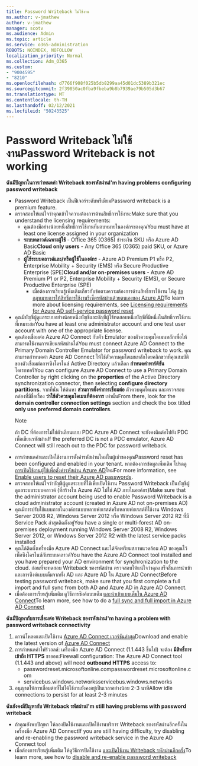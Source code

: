 ```yaml
---
title: Password Writeback ไม่ใช้งาน
ms.author: v-jmathew
author: v-jmathew
manager: scotv
ms.audience: Admin
ms.topic: article
ms.service: o365-administration
ROBOTS: NOINDEX, NOFOLLOW
localization_priority: Normal
ms.collection: Adm_O365
ms.custom:
- "9004595"
- "8210"
ms.openlocfilehash: d7766f908f025b5db8299aa45d01dc5389b321ec
ms.sourcegitcommit: 2f39850ac0fba9fbeba9b8b7939ae79b505d3b67
ms.translationtype: MT
ms.contentlocale: th-TH
ms.lasthandoff: 02/12/2021
ms.locfileid: "50243525"
---
```

# <a name="password-writeback-is-not-working"></a><span data-ttu-id="e94d4-102">Password Writeback ไม่ใช้งาน</span><span class="sxs-lookup"><span data-stu-id="e94d4-102">Password Writeback is not working</span></span>

<span data-ttu-id="e94d4-103">**ฉันมีปัญหาในการกําหนดค่า Writeback ของรหัสผ่าน**</span><span class="sxs-lookup"><span data-stu-id="e94d4-103">**I'm having problems configuring password writeback**</span></span>

- <span data-ttu-id="e94d4-104">Password Writeback เป็นฟีเจอร์ระดับพรีเมียม</span><span class="sxs-lookup"><span data-stu-id="e94d4-104">Password writeback is a premium feature.</span></span>
- <span data-ttu-id="e94d4-105">ตรวจสอบให้แน่ใจว่าคุณเข้าใจความต้องการด้านสิทธิ์การใช้งาน:</span><span class="sxs-lookup"><span data-stu-id="e94d4-105">Make sure that you understand the licensing requirements:</span></span>
  - <span data-ttu-id="e94d4-106">คุณต้องมีอย่างน้อยหนึ่งสิทธิ์การใช้งานที่มอบหมายในองค์กรของคุณ</span><span class="sxs-lookup"><span data-stu-id="e94d4-106">You must have at least one license assigned in your organization</span></span>
  - <span data-ttu-id="e94d4-107">**ระบบคลาวด์เฉพาะผู้ใช้** - Office 365 (O365) ชําระเงิน SKU หรือ Azure AD Basic</span><span class="sxs-lookup"><span data-stu-id="e94d4-107">**Cloud only users** - Any Office 365 (O365) paid SKU, or Azure AD Basic</span></span>
  - <span data-ttu-id="e94d4-108">**ผู้ใช้ระบบคลาวด์และ/หรือผู้ใช้ในองค์กร** - Azure AD Premium P1 หรือ P2, Enterprise Mobility + Security (EMS) หรือ Secure Productive Enterprise (SPE)</span><span class="sxs-lookup"><span data-stu-id="e94d4-108">**Cloud and/or on-premises users** - Azure AD Premium P1 or P2, Enterprise Mobility + Security (EMS), or Secure Productive Enterprise (SPE)</span></span>
    - <span data-ttu-id="e94d4-109">เมื่อต้องการเรียนรู้เพิ่มเติมเกี่ยวกับข้อตามความต้องการด้านสิทธิ์การใช้งาน ให้ดู [ข้อกฎหมายการให้สิทธิ์การใช้งานรีเซ็ตรหัสผ่านด้วยตนเองของ Azure AD](https://docs.microsoft.com/azure/active-directory/active-directory-passwords-licensing)</span><span class="sxs-lookup"><span data-stu-id="e94d4-109">To learn more about licensing requirements, see [Licensing requirements for Azure AD self-service password reset](https://docs.microsoft.com/azure/active-directory/active-directory-passwords-licensing)</span></span>
- <span data-ttu-id="e94d4-110">คุณมีบัญชีผู้ดูแลระบบอย่างน้อยหนึ่งบัญชีและบัญชีผู้ใช้ทดสอบหนึ่งบัญชีที่มีหนึ่งในสิทธิ์การใช้งานที่เหมาะสม</span><span class="sxs-lookup"><span data-stu-id="e94d4-110">You have at least one administrator account and one test user account with one of the appropriate license.</span></span>
- <span data-ttu-id="e94d4-111">คุณต้องเชื่อมต่อ Azure AD Connect กับตัว Emulator ของตัวควบคุมโดเมนหลักเพื่อให้สามารถใช้งานการเขียนรหัสผ่านได้</span><span class="sxs-lookup"><span data-stu-id="e94d4-111">You must connect Azure AD Connect to the Primary Domain Controller Emulator for password writeback to work.</span></span> <span data-ttu-id="e94d4-112">คุณสามารถกําหนดค่า Azure AD Connect ให้ใช้ตัวควบคุมโดเมนหลักโดยคลิกขวาที่คุณสมบัติของตัวเชื่อมต่อการซิงโครไนซ์ Active Directory แล้วเลือก **กําหนดค่าพาร์ติชัน** ไดเรกทอรี</span><span class="sxs-lookup"><span data-stu-id="e94d4-112">You can configure Azure AD Connect to use a Primary Domain Controller by right clicking on the **properties** of the Active Directory synchronization connector, then selecting **configure directory partitions**.</span></span> <span data-ttu-id="e94d4-113">จากที่นั่น ให้ค้นหา **ส่วนการตั้งค่าการเชื่อมต่อ** ตัวควบคุมโดเมน และตรวจสอบกล่องที่มีชื่อเรื่อง **ว่าใช้ตัวควบคุมโดเมนที่ต้องการ** เท่านั้น</span><span class="sxs-lookup"><span data-stu-id="e94d4-113">From there, look for the **domain controller connection settings** section and check the box titled **only use preferred domain controllers**.</span></span>
  > [!NOTE]
  > <span data-ttu-id="e94d4-114">ถ้า DC ที่ต้องการไม่ใช่ตัวเลียนแบบ PDC Azure AD Connect จะยังคงติดต่อไปยัง PDC เพื่อเขียนรหัสผ่าน</span><span class="sxs-lookup"><span data-stu-id="e94d4-114">If the preferred DC is not a PDC emulator, Azure AD Connect will still reach out to the PDC for password writeback.</span></span>
- <span data-ttu-id="e94d4-115">การกําหนดค่าและเปิดใช้งานการตั้งค่ารหัสผ่านใหม่ในผู้เช่าของคุณ</span><span class="sxs-lookup"><span data-stu-id="e94d4-115">Password reset has been configured and enabled in your tenant.</span></span> <span data-ttu-id="e94d4-116">หากต้องการข้อมูลเพิ่มเติม โปรดดู [การเปิดใช้งานผู้ใช้เพื่อตั้งค่ารหัสผ่าน Azure AD](https://docs.microsoft.com/azure/active-directory/active-directory-passwords-getting-started)ใหม่</span><span class="sxs-lookup"><span data-stu-id="e94d4-116">For more information, see [Enable users to reset their Azure AD passwords](https://docs.microsoft.com/azure/active-directory/active-directory-passwords-getting-started).</span></span>
- <span data-ttu-id="e94d4-117">ตรวจสอบให้แน่ใจว่าบัญชีผู้ดูแลระบบที่ใช้เพื่อเปิดใช้งาน Password Writeback เป็นบัญชีผู้ดูแลระบบระบบคลาวด์ (ที่สร้างใน Azure AD ไม่ใช่ AD ภายในองค์กร)</span><span class="sxs-lookup"><span data-stu-id="e94d4-117">Make sure that the administrator account being used to enable Password Writeback is a cloud administrator account (created in Azure AD not on-premises AD)</span></span>
- <span data-ttu-id="e94d4-118">คุณมีการปรับใช้แบบภายในองค์กรแบบหลายฟอเรสต์หรือหลายฟอเรสต์ที่ใช้งาน Windows Server 2008 R2, Windows Server 2012 หรือ Windows Server 2012 R2 ที่มี Service Pack ล่าสุดติดตั้งอยู่</span><span class="sxs-lookup"><span data-stu-id="e94d4-118">You have a single or multi-forest AD on-premises deployment running Windows Server 2008 R2, Windows Server 2012, or Windows Server 2012 R2 with the latest service packs installed</span></span>
- <span data-ttu-id="e94d4-119">คุณได้ติดตั้งเครื่องมือ Azure AD Connect และได้จัดเตรียมสภาพแวดล้อม AD ของคุณไว้เพื่อซิงโครไนซ์กับระบบคลาวด์</span><span class="sxs-lookup"><span data-stu-id="e94d4-119">You have the Azure AD Connect tool installed and you have prepared your AD environment for synchronization to the cloud.</span></span> <span data-ttu-id="e94d4-120">ก่อนที่จะทดสอบ Writeback ของรหัสผ่าน ตรวจสอบให้แน่ใจว่าคุณเสร็จสิ้นการนําเข้าและการซิงค์แบบเต็มจากทั้ง AD และ Azure AD ใน Azure AD Connect</span><span class="sxs-lookup"><span data-stu-id="e94d4-120">Before testing password writeback, make sure that you first complete a full import and full sync from both AD and Azure AD in Azure AD Connect.</span></span>
- <span data-ttu-id="e94d4-121">เมื่อต้องการเรียนรู้เพิ่มเติม ดูวิธีการซิงค์แบบเต็ม [และนําเข้าแบบเต็มใน Azure AD Connect](https://docs.microsoft.com/azure/active-directory/connect/active-directory-aadconnectsync-operations)</span><span class="sxs-lookup"><span data-stu-id="e94d4-121">To learn more, see how to do a [full sync and full import in Azure AD Connect](https://docs.microsoft.com/azure/active-directory/connect/active-directory-aadconnectsync-operations)</span></span>

<span data-ttu-id="e94d4-122">**ฉันมีปัญหากับการเชื่อมต่อ Writeback ของรหัสผ่าน**</span><span class="sxs-lookup"><span data-stu-id="e94d4-122">**I'm having a problem with password writeback connectivity**</span></span>

1. <span data-ttu-id="e94d4-123">ดาวน์โหลดและเปิดใช้งาน [Azure AD Connect เวอร์ชันล่าสุด](https://www.microsoft.com/download/details.aspx?id=47594)</span><span class="sxs-lookup"><span data-stu-id="e94d4-123">Download and enable the latest version of [Azure AD Connect](https://www.microsoft.com/download/details.aspx?id=47594)</span></span>
2. <span data-ttu-id="e94d4-124">การกําหนดค่าไฟร์วอลล์: เครื่องมือ Azure AD Connect (1.1.443 ขึ้นไป) จะต้อง **มีสิทธิ์การเข้าถึง HTTPS** ขาออก:</span><span class="sxs-lookup"><span data-stu-id="e94d4-124">Firewall configuration: The Azure AD Connect tool (1.1.443 and above) will need **outbound HTTPS** access to:</span></span>
    - <span data-ttu-id="e94d4-125">passwordreset.microsoftonline.com</span><span class="sxs-lookup"><span data-stu-id="e94d4-125">passwordreset.microsoftonline.com</span></span>
    - <span data-ttu-id="e94d4-126">servicebus.windows.networks</span><span class="sxs-lookup"><span data-stu-id="e94d4-126">servicebus.windows.networks</span></span>
3. <span data-ttu-id="e94d4-127">อนุญาตให้การเชื่อมต่อที่ไม่ได้ใช้งานยังคงอยู่เป็นเวลาอย่างน้อย 2-3 นาที</span><span class="sxs-lookup"><span data-stu-id="e94d4-127">Allow idle connections to persist for at least 2-3 minutes</span></span>

<span data-ttu-id="e94d4-128">**ฉันยังคงมีปัญหากับ Writeback รหัสผ่าน**</span><span class="sxs-lookup"><span data-stu-id="e94d4-128">**I'm still having problems with password writeback**</span></span>

- <span data-ttu-id="e94d4-129">ถ้าคุณยังพบปัญหา ให้ลองปิดใช้งานและเปิดใช้งานบริการ Writeback ของรหัสผ่านอีกครั้งในเครื่องมือ Azure AD Connect</span><span class="sxs-lookup"><span data-stu-id="e94d4-129">If you are still having difficulty, try disabling and re-enabling the password writeback service in the Azure AD Connect tool</span></span>
- <span data-ttu-id="e94d4-130">เมื่อต้องการเรียนรู้เพิ่มเติม ให้ดูวิธีการปิดใช้งาน [และเปิดใช้งาน Writeback รหัสผ่านอีกครั้ง](https://docs.microsoft.com/azure/active-directory/active-directory-passwords-troubleshoot)</span><span class="sxs-lookup"><span data-stu-id="e94d4-130">To learn more, see how to [disable and re-enable password writeback](https://docs.microsoft.com/azure/active-directory/active-directory-passwords-troubleshoot)</span></span>
